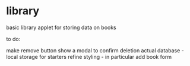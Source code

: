 # library

basic library applet for storing data on books

to do:

make remove button show a modal to confirm deletion
actual database - local storage for starters
refine styling - in particular add book form